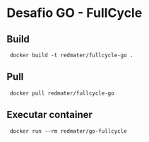 # Desafio GO - FullCycle

## Build

`` docker build -t redmater/fullcycle-go .``

## Pull

`` docker pull redmater/fullcycle-go``

## Executar container
`` docker run --rm redmater/go-fullcycle``
